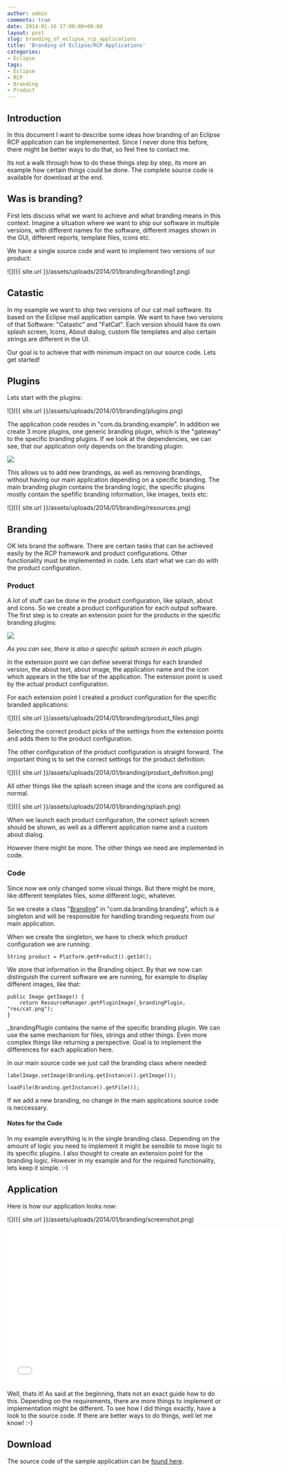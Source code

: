 ```yaml
---
author: admin
comments: true
date: 2014-01-16 17:00:00+00:00
layout: post
slug: branding_of_eclipse_rcp_applications
title: 'Branding of Eclipse/RCP Applications'
categories:
- Eclipse
tags:
- Eclipse
- RCP
- Branding
- Product
---
```


## Introduction ##

In this document I want to describe some ideas how branding of an Eclipse RCP application can be implemenented. Since I never done this before, there might be better ways to do that, so feel free to contact me.

Its not a walk through how to do these things step by step, its more an example how certain things could be done. The complete source code is available for download at the end.

## Was is branding? ##

First lets discuss what we want to achieve and what branding means in this context. Imagine a situation where we want to ship our software in multiple versions, with different names for the software, different images shown in the GUI, different reports, template files, icons etc. 

We have a single source code and want to implement two versions of our product: 

![]({{ site.url }}/assets/uploads/2014/01/branding/branding1.png)

## Catastic ##

In my example we want to ship two versions of our cat mail software. Its based on the Eclipse mail application sample. We want to have two versions of that Software: "Catastic" and "FatCat". Each version should have its own splash screen, Icons, About dialog, custom file templates and also certain strings are different in the UI. 

Our goal is to achieve that with minimum impact on our source code. Lets get started!

## Plugins ##

Lets start with the plugins:

![]({{ site.url }}/assets/uploads/2014/01/branding/plugins.png)

The application code resides in "com.da.branding.example". In addition we create 3 more plugins, one generic branding plugin, which is the "gateway" to the specific branding plugins. If we look at the dependencies, we can see, that our application only depends on the branding plugin:

![](packages.png)

This allows us to add new brandings, as well as removing brandings, without having our main application depending on a specific branding. The main branding plugin contains the branding logic, the specific plugins mostly contain the spefific branding information, like images, texts etc: 

![]({{ site.url }}/assets/uploads/2014/01/branding/resources.png)

## Branding ##

OK lets brand the software. There are certain tasks that can be achieved easily by the RCP framework and product configurations. Other functionality must be implemented in code. Lets start what we can do with the product configuration.

### Product ###

A lot of stuff can be done in the product configuration, like splash, about and icons. So we create a product configuration for each output software. The first step is to create an extension point for the products in the specific branding plugins:

![](product_plugin.png) 

*As you can see, there is also a specific splash screen in each plugin.*

In the extension point we can define several things for each branded version, the about text, about image, the application name and the icon which appears in the title bar of the application. The extension point is used by the actual product configuration.

For each extension point I created a product configuration for the specific branded applications:

![]({{ site.url }}/assets/uploads/2014/01/branding/product_files.png)

Selecting the correct product picks of the settings from the extension points and adds them to the product configuration.

The other configuration of the product configuration is straight forward. The important thing is to set the correct settings for the product definition:

![]({{ site.url }}/assets/uploads/2014/01/branding/product_definition.png)

All other things like the splash screen image and the icons are configured as normal.

![]({{ site.url }}/assets/uploads/2014/01/branding/splash.png)

When we launch each product configuration, the correct splash screen should be shown, as well as a different application name and a custom about dialog.

However there might be more. The other things we need are implemented in code.

### Code ###

Since now we only changed some visual things. But there might be more, like different templates files, some different logic, whatever.

So we create a class "[Branding](https://github.com/andydunkel/EclipseBrandingExample/blob/master/com.da.branding.branding/src/com/da/branding/branding/Branding.java)" in "com.da.branding.branding", which is a singleton and will be responsible for handling branding requests from our main application.  

When we create the singleton, we have to check which product configuration we are running:
	
	String product = Platform.getProduct().getId();

We store that information in the Branding object. By that we now can distinguish the current software we are running, for example to display different images, like that:

	public Image getImage() {		
		return ResourceManager.getPluginImage(_brandingPlugin, "res/cat.png");
	}	
	
_brandingPlugin contains the name of the specific branding plugin. We can use the same mechanism for files, strings and other things. Even more complex things like returning a perspective. Goal is to implement the differences for each application here. 

In our main source code we just call the branding class where needed:

	labelImage.setImage(Branding.getInstance().getImage());

	loadFile(Branding.getInstance().getFile());

If we add a new branding, no change in the main applications source code is neccessary.

#### Notes for the Code ####

In my example everything is in the single branding class. Depending on the amount of logic you need to implement it might be sensible to move logic to its specific plugins. I also thought to create an extension point for the branding logic. However in my example and for the required functionality, lets keep it simple. :-)

## Application ##

Here is how our application looks now:

![]({{ site.url }}/assets/uploads/2014/01/branding/screenshot.png)

<iframe width="640" height="360" src="//www.youtube.com/embed/Ouyy-4nBjj0?rel=0" frameborder="0" allowfullscreen></iframe>

Well, thats it! As said at the beginning, thats not an exact guide how to do this. Depending on the requirements, there are more things to implement or implementation might be different. To see how I did things exactly, have a look to the source code. If there are better ways to do things, well let me know! :-)

## Download ##

The source code of the sample application can be [found here](https://github.com/andydunkel/EclipseBrandingExample).
